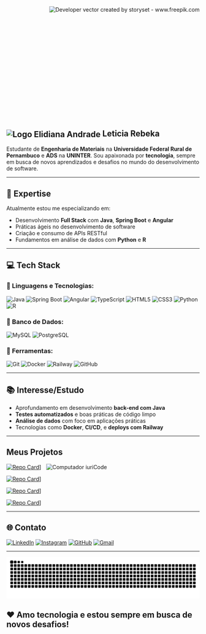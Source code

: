 <img align="right" alt="Developer vector created by storyset - www.freepik.com" height="320" src="https://user-images.githubusercontent.com/97471199/230774187-e482399b-492c-4c17-a831-0314bf90526e.png">

## <img align="center" alt="Logo Elidiana Andrade" width="36px" src="https://user-images.githubusercontent.com/97471199/230773934-2eeb538d-d992-4199-872e-117c1c635d81.png"></a> Leticia Rebeka

Estudante de **Engenharia de Materiais** na **Universidade Federal Rural de Pernambuco** e **ADS** na **UNINTER**. Sou apaixonada por **tecnologia**, sempre em busca de novos aprendizados e desafios no mundo do desenvolvimento de software.


---

## 🚀 Expertise

Atualmente estou me especializando em:

- Desenvolvimento **Full Stack** com **Java**, **Spring Boot** e **Angular**
- Práticas ágeis no desenvolvimento de software
- Criação e consumo de APIs RESTful
- Fundamentos em análise de dados com **Python** e **R**

---

## 💻 Tech Stack

### 🚀 Linguagens e Tecnologias:
![Java](https://img.shields.io/badge/-Java-007396?logo=java&logoColor=fff)
![Spring Boot](https://img.shields.io/badge/-Spring%20Boot-6DB33F?logo=springboot&logoColor=fff)
![Angular](https://img.shields.io/badge/-Angular-DD0031?logo=angular&logoColor=fff)
![TypeScript](https://img.shields.io/badge/-TypeScript-3178C6?logo=typescript&logoColor=fff)
![HTML5](https://img.shields.io/badge/-HTML5-E34F26?logo=html5&logoColor=fff)
![CSS3](https://img.shields.io/badge/-CSS3-1572B6?logo=css3&logoColor=fff)
![Python](https://img.shields.io/badge/-Python-3776AB?logo=python&logoColor=fff)
![R](https://img.shields.io/badge/-R-276DC3?logo=r&logoColor=fff)

### 📂 Banco de Dados:
![MySQL](https://img.shields.io/badge/-MySQL-4479A1?logo=mysql&logoColor=fff)
![PostgreSQL](https://img.shields.io/badge/-PostgreSQL-336791?logo=postgresql&logoColor=fff)

### 🔧 Ferramentas:
![Git](https://img.shields.io/badge/-Git-F05032?logo=git&logoColor=fff)
![Docker](https://img.shields.io/badge/-Docker-2496ED?logo=docker&logoColor=fff)
![Railway](https://img.shields.io/badge/-Railway-000000?logo=railway&logoColor=fff)
![GitHub](https://img.shields.io/badge/-GitHub-181717?logo=github&logoColor=fff)

---

## 📚 Interesse/Estudo

- Aprofundamento em desenvolvimento **back-end com Java**
- **Testes automatizados** e boas práticas de código limpo
- **Análise de dados** com foco em aplicações práticas
- Tecnologias como **Docker**, **CI/CD**, e **deploys com Railway**

---

## Meus Projetos
[![Repo Card](https://github-readme-stats.vercel.app/api/pin/?username=Leticinha007&repo=Instagram-clone&bg_color=000&border_color=fff&show_icons=true&icon_color=000&title_color=FF00F6&text_color=FFF)](https://github.com/Leticinha007/Instagram-clone)]
<img src="https://raw.githubusercontent.com/MicaelliMedeiros/micaellimedeiros/master/image/computer-illustration.png" min-width="400px" max-width="400px" width="400px" align="right" alt="Computador iuriCode">

[![Repo Card](https://github-readme-stats.vercel.app/api/pin/?username=Leticinha007&repo=Gerenciador-de-Tarefas&bg_color=000&border_color=ff&show_icons=true&icon_color=000&title_color=FF00F6&text_color=fff)](https://github.com/Leticinha007/Gerenciador-de-Tarefas)]

[![Repo Card](https://github-readme-stats.vercel.app/api/pin/?username=Leticinha007&repo=dio-lab-open-source&bg_color=000&border_color=fff&show_icons=true&icon_color=000&title_color=FF00F6&text_color=fff)](https://github.com/Leticinha007/dio-lab-open-source)]

[![Repo Card](https://github-readme-stats.vercel.app/api/pin/?username=Leticinha007&repo=letbank&bg_color=000&border_color=fff&show_icons=true&icon_color=000&title_color=FF00F6&text_color=fff)](https://github.com/Leticinha007/letbank)] 

---

## 🌐 Contato

[![LinkedIn](https://img.shields.io/badge/-LinkedIn-000?style=for-the-badge&logo=linkedin&logoColor=FF00F6&color:FFF)](https://www.linkedin.com/in/leticiarebeka/)
[![Instagram](https://img.shields.io/badge/-Instagram-000?style=for-the-badge&logo=instagram&logoColor=FF00F6&color:FFF)](https://www.instagram.com/leticiarebeka_/)
[![GitHub](https://img.shields.io/badge/GitHub-000?style=for-the-badge&logo=github&logoColor=FF00F6&color:FFF)](https://github.com/Leticinha007)
[![Gmail](https://img.shields.io/badge/Gmail-000?style=for-the-badge&logo=gmail&logoColor=FF00F6&color:FFF)](mailto:leticiarebekaf1@gmail.com)

---


<picture align="center">
  <source media="(prefers-color-scheme: dark)" srcset="https://raw.githubusercontent.com/Leticinha007/Leticinha007/output/github-contribution-grid-snake-dark.svg">
  <source media="(prefers-color-scheme: light)" srcset="https://raw.githubusercontent.com/Leticinha007/Leticinha007/output/github-contribution-grid-snake-dark.svg">
  <img align="center" alt="github contribution grid snake animation" src="https://raw.githubusercontent.com/Leticinha007/Leticinha007/output/github-contribution-grid-snake.svg">
</picture>

## ❤ Amo tecnologia e estou sempre em busca de novos desafios!



